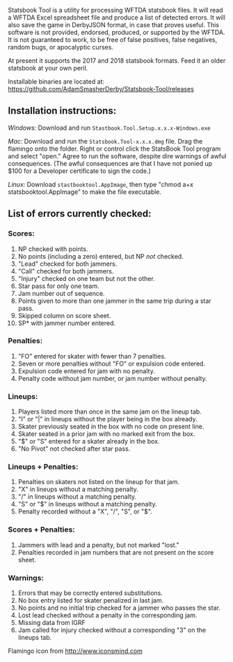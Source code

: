 Statsbook Tool is a utility for processing WFTDA statsbook files.  It will read a WFTDA Excel spreadsheet file and produce a list of detected errors.  It will also save the game in DerbyJSON format, in case that proves useful. This software is not provided, endorsed, produced, or supported by the WFTDA.  It is not guaranteed to work, to be free of false positives, false negatives, random bugs, or apocalyptic curses.

At present it supports the 2017 and 2018 statsbook formats.  Feed it an older statsbook at your own peril.

Installable binaries are located at:
https://github.com/AdamSmasherDerby/Statsbook-Tool/releases

## Installation instructions:

*Windows:* Download and run <code>Stastbook.Tool.Setup.x.x.x-Windows.exe</code>

*Mac:* Download and run the <code>Statsbook.Tool-x.x.x.dmg</code> file. Drag the flamingo onto the folder. Right or control click the StatsBook Tool program and select "open." Agree to run the software, despite dire warnings of awful consequences. (The awful consequences are that I have not ponied up $100 for a Developer certificate to sign the code.)

*Linux:* Download <code>stastbooktool.AppImage</code>, then type "chmod a+x statsbooktool.AppImage" to make the file executable.


## List of errors currently checked:

### Scores:

1. NP checked with points.
2. No points (including a zero) entered, but NP *not* checked.
3. "Lead" checked for both jammers.
4. "Call" checked for both jammers.
5. "Injury" checked on one team but not the other.
6. Star pass for only one team.
7. Jam number out of sequence.
8. Points given to more than one jammer in the same trip during a star pass.
9. Skipped column on score sheet.
10. SP* with jammer number entered.

### Penalties:

1. "FO" entered for skater with fewer than 7 penalties.
2. Seven or more penalties without "FO" or expulsion code entered.
3. Expulsion code entered for jam with no penalty.
4. Penalty code without jam number, or jam number without penalty.

### Lineups:

1. Players listed more than once in the same jam on the lineup tab.
2. "I" or "|" in lineups without the player being in the box already.
3. Skater previously seated in the box with no code on present line.
4. Skater seated in a prior jam with no marked exit from the box.
5. "$" or "S" entered for a skater already in the box.
6. "No Pivot" not checked after star pass.

### Lineups + Penalties:

1. Penalties on skaters not listed on the lineup for that jam.
2. "X" in lineups without a matching penalty.
3. "/" in lineups without a matching penalty.
4. "S" or "$" in lineups without a matching penalty.
5. Penalty recorded without a "X", "/", "S", or "$". 

### Scores + Penalties:

1. Jammers with lead and a penalty, but not marked "lost."
2. Penalties recorded in jam numbers that are not present on the score sheet.

### Warnings:
1. Errors that may be correctly entered substitutions.
2. No box entry listed for skater penalized in last jam.
3. No points and no initial trip checked for a jammer who passes the star.
4. Lost lead checked without a penalty in the corresponding jam.
5. Missing data from IGRF
6. Jam called for injury checked without a corresponding "3" on the lineups tab.

Flamingo icon from http://www.iconsmind.com